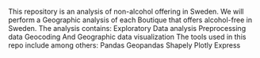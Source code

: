 This repository is an analysis of non-alcohol offering in Sweden. We will perform a Geographic analysis of each Boutique that offers alcohol-free in Sweden. The analysis contains:
Exploratory Data analysis
Preprocessing data
Geocoding
And Geographic data visualization
The tools used in this repo include among others:
Pandas
Geopandas
Shapely
Plotly Express
